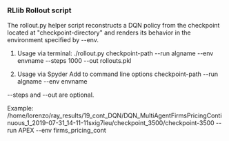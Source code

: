 ### RLlib Rollout script
The rollout.py helper script reconstructs a DQN policy from the checkpoint located at "checkpoint-directory" and renders its behavior in the environment specified by --env.

1) Usage via terminal:
    ./rollout.py checkpoint-path --run algname --env envname --steps 1000 --out rollouts.pkl
    
2) Usage via Spyder
Add to command line options
checkpoint-path --run algname --env envname

--steps and --out are optional.

Example:
/home/lorenzo/ray_results/19_cont_DQN/DQN_MultiAgentFirmsPricingContinuous_1_2019-07-31_14-11-11sxig7ieu/checkpoint_3500/checkpoint-3500
 --run APEX --env firms_pricing_cont
